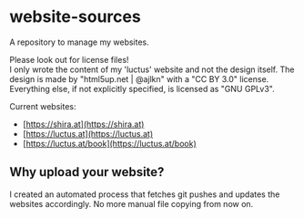 # website-sources

A repository to manage my websites.

Please look out for license files!  
I only wrote the content of my 'luctus' website and not the design itself. The design is made by "html5up.net | @ajlkn" with a "CC BY 3.0" license.  
Everything else, if not explicitly specified, is licensed as "GNU GPLv3".

Current websites:  
 - [https://shira.at](https://shira.at)  
 - [https://luctus.at](https://luctus.at)  
 - [https://luctus.at/book](https://luctus.at/book)

## Why upload your website?

I created an automated process that fetches git pushes and updates the websites accordingly. No more manual file copying from now on.
